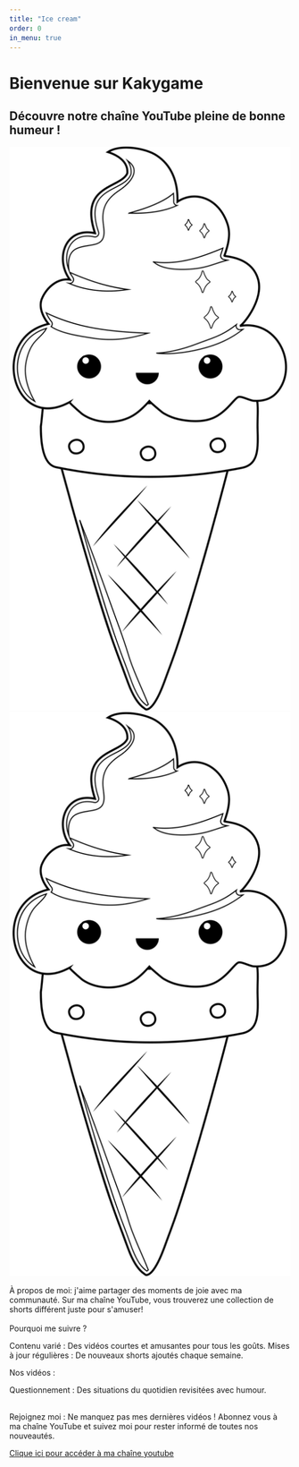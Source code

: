 ```yaml
---
title: "Ice cream"
order: 0
in_menu: true
---
```

<h1> Bienvenue sur Kakygame </h1>

<h2>Découvre notre chaîne YouTube pleine de bonne humeur ! </h2>

<img src="images/ice-cream-cone-6387867_1280.png" alt="glace kawaii" class="animee" >
<div class= "right"><img src="images/ice-cream-cone-6387867_1280.png" alt="glace kawaii" class="bas" > </div>

<p>À propos de moi: j'aime partager des moments de joie avec ma communauté. Sur ma chaîne YouTube, vous trouverez une collection de shorts différent juste pour s'amuser! <br> <br>
Pourquoi me suivre ?

Contenu varié : Des vidéos courtes et amusantes pour tous les goûts. Mises à jour régulières : De nouveaux shorts ajoutés chaque semaine. <br>

Nos vidéos :

Questionnement : Des situations du quotidien revisitées avec humour. <br> <br>

Rejoignez moi : Ne manquez pas mes dernières vidéos ! Abonnez vous à ma chaîne YouTube et suivez moi pour rester informé de toutes nos nouveautés.

 </p>

 <a href="http://www.youtube.com/@Kaky_Game" target="_blank">Clique ici pour accéder à ma chaîne youtube</a> 